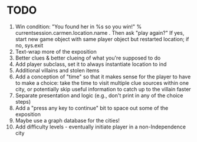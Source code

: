 TODO
====

1. Win condition: "You found her in %s so you win!" % currentsession.carmen.location.name .  Then ask "play again?" If yes, start new game object with same player object but restarted location; if no, sys.exit
1. Text-wrap more of the exposition
1. Better clues & better clueing of what you're supposed to do
1. Add player subclass, set it to always instantiate location to ind
1. Additional villains and stolen items
1. Add a conception of "time" so that it makes sense for the player to have to make a choice: take the time to visit multiple clue sources within one city, or potentially skip useful information to catch up to the villain faster
1. Separate presentation and logic (e.g., don't print in any of the choice steps)
1. Add a "press any key to continue" bit to space out some of the exposition
1. Maybe use a graph database for the cities!
1. Add difficulty levels - eventually initiate player in a non-Independence city
